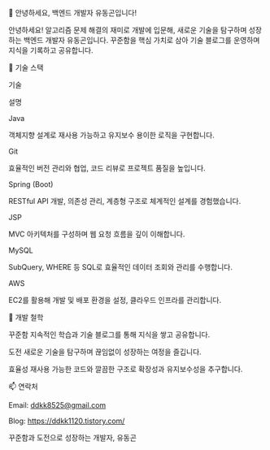 👋 안녕하세요, 백엔드 개발자 유동곤입니다!

안녕하세요! 알고리즘 문제 해결의 재미로 개발에 입문해, 새로운 기술을 탐구하며 성장하는 백엔드 개발자 유동곤입니다. 꾸준함을 핵심 가치로 삼아 기술 블로그를 운영하며 지식을 기록하고 공유합니다.



🔧 기술 스택







기술



설명







Java



객체지향 설계로 재사용 가능하고 유지보수 용이한 로직을 구현합니다.







Git



효율적인 버전 관리와 협업, 코드 리뷰로 프로젝트 품질을 높입니다.







Spring (Boot)



RESTful API 개발, 의존성 관리, 계층형 구조로 체계적인 설계를 경험했습니다.







JSP



MVC 아키텍처를 구성하며 웹 요청 흐름을 깊이 이해합니다.







MySQL



SubQuery, WHERE 등 SQL로 효율적인 데이터 조회와 관리를 수행합니다.







AWS



EC2를 활용해 개발 및 배포 환경을 설정, 클라우드 인프라를 관리합니다.



🌱 개발 철학





꾸준함
지속적인 학습과 기술 블로그를 통해 지식을 쌓고 공유합니다.



도전
새로운 기술을 탐구하며 끊임없이 성장하는 여정을 즐깁니다.



효율성
재사용 가능한 코드와 깔끔한 구조로 확장성과 유지보수성을 추구합니다.



📫 연락처





Email: ddkk8525@gmail.com



Blog: https://ddkk1120.tistory.com/



꾸준함과 도전으로 성장하는 개발자, 유동곤
